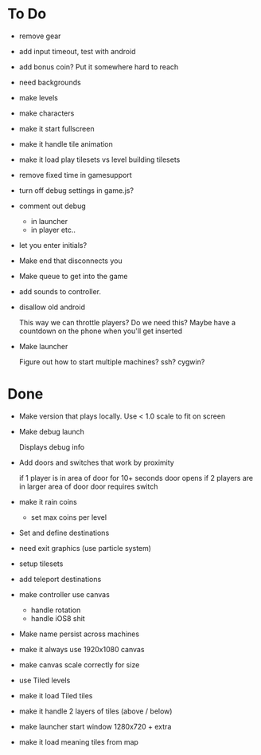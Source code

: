 To Do
=====

*   remove gear
*   add input timeout, test with android
*   add bonus coin? Put it somewhere hard to reach
*   need backgrounds
*   make levels
*   make characters
*   make it start fullscreen
*   make it handle tile animation
*   make it load play tilesets vs level building tilesets
*   remove fixed time in gamesupport
*   turn off debug settings in game.js?
*   comment out debug
    *   in launcher
    *   in player etc..

*   let you enter initials?

*   Make end that disconnects you
*   Make queue to get into the game
*   add sounds to controller.
*   disallow old android

    This way we can throttle players? Do we need this?
    Maybe have a countdown on the phone when you'll get
    inserted

*   Make launcher

    Figure out how to start multiple machines? ssh? cygwin?


Done
====

*   Make version that plays locally. Use < 1.0 scale to fit on screen
*   Make debug launch

    Displays debug info

*   Add doors and switches that work by proximity

    if 1 player is in area of door for 10+ seconds door opens
    if 2 players are in larger area of door door requires switch

*   make it rain coins
    *   set max coins per level
*   Set and define destinations
*   need exit graphics (use particle system)
*   setup tilesets
*   add teleport destinations
*   make controller use canvas
    *   handle rotation
    *   handle iOS8 shit
*   Make name persist across machines
*   make it always use 1920x1080 canvas
*   make canvas scale correctly for size
*   use Tiled levels
*   make it load Tiled tiles
*   make it handle 2 layers of tiles (above / below)
*   make launcher start window 1280x720 + extra
*   make it load meaning tiles from map

